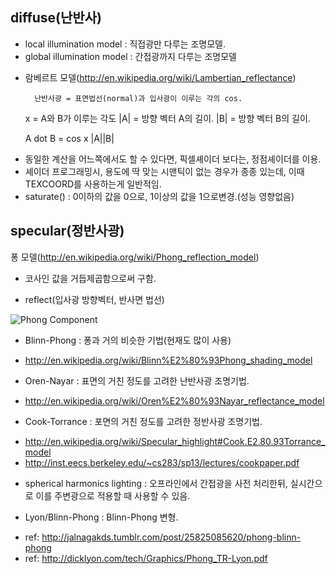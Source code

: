 ## diffuse(난반사)
- local illumination model : 직접광만 다루는 조명모델.
- global illumination model : 간접광까지 다루는 조명모델


* 람베르트 모델(http://en.wikipedia.org/wiki/Lambertian_reflectance)

		난반사광 = 표면법선(normal)과 입사광이 이루는 각의 cos.



	x = A와 B가 이루는 각도
	|A| = 방향 벡터 A의 길이.
	|B| = 방향 벡터 B의 길이.

	A dot B = cos x |A||B|



- 동일한 계산을 어느쪽에서도 할 수 있다면, 픽셀셰이더 보다는, 정점셰이더를 이용.
- 셰이더 프로그래밍시, 용도에 딱 맞는 시맨틱이 없는 경우가 종종 있는데, 이때 TEXCOORD를 사용하는게 일반적임.
- saturate() : 0이하의 값을 0으로, 1이상의 값을 1으로변경.(성능 영향없음)


## specular(정반사광)

퐁 모델(http://en.wikipedia.org/wiki/Phong_reflection_model)
- 코사인 값을 거듭제곱함으로써 구함.

- reflect(입사광 방향벡터, 반사면 법선)

![Phong Component](http://upload.wikimedia.org/wikipedia/commons/thumb/6/6b/Phong_components_version_4.png/655px-Phong_components_version_4.png)



* Blinn-Phong : 퐁과 거의 비슷한 기법(현재도 많이 사용)
 - http://en.wikipedia.org/wiki/Blinn%E2%80%93Phong_shading_model
* Oren-Nayar : 표면의 거친 정도를 고려한 난반사광 조명기법.
 - http://en.wikipedia.org/wiki/Oren%E2%80%93Nayar_reflectance_model
* Cook-Torrance : 포면의 거친 정도를 고려한 정반사광 조명기법.
 - http://en.wikipedia.org/wiki/Specular_highlight#Cook.E2.80.93Torrance_model
 - http://inst.eecs.berkeley.edu/~cs283/sp13/lectures/cookpaper.pdf
* spherical harmonics lighting : 오프라인에서 간접광을 사전 처리한뒤, 실시간으로 이를 주변광으로 적용할 때 사용할 수 있음.

* Lyon/Blinn-Phong : Blinn-Phong 변형.
 - ref: http://jalnagakds.tumblr.com/post/25825085620/phong-blinn-phong
 - ref: http://dicklyon.com/tech/Graphics/Phong_TR-Lyon.pdf